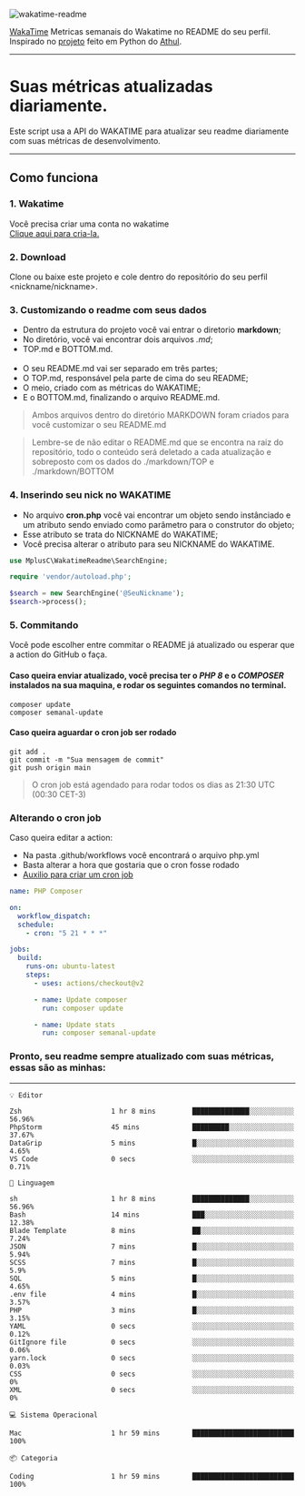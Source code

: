 ![wakatime-readme](https://socialify.git.ci/bymatheus/wakatime-readme/image?description=1&descriptionEditable=M%C3%A9tricas%20semanais%20do%20Wakatime%20no%20seu%20README%20de%20perfil.&font=KoHo&forks=1&language=1&owner=1&pattern=Signal&stargazers=1&theme=Dark)

[WakaTime](https://wakatime.com) Metricas semanais do Wakatime no README do seu perfil. <br>
Inspirado no [projeto](https://github.com/athul/waka-readme) feito em Python do [Athul](https://github.com/athul).
___

# Suas métricas atualizadas diariamente.
Este script usa a API do WAKATIME para atualizar seu readme diariamente com suas métricas de desenvolvimento.

___

## Como funciona

### 1. Wakatime
Você precisa criar uma conta no wakatime <br>
[Clique aqui para cria-la.](https://wakatime.com) 

### 2. Download
Clone ou baixe este projeto e cole dentro do repositório do seu perfil <nickname/nickname>.

### 3. Customizando o readme com seus dados
- Dentro da estrutura do projeto você vai entrar o diretorio **markdown**;  
- No diretório, você vai encontrar dois arquivos *.md*;
- TOP.md e BOTTOM.md.
<br><br>
- O seu README.md vai ser separado em três partes; 
- O TOP.md, responsável pela parte de cima do seu README;
- O meio, criado com as métricas do WAKATIME;
- E o BOTTOM.md, finalizando o arquivo README.md.<br>

> Ambos arquivos dentro do diretório MARKDOWN foram criados para você customizar o seu README.md

> Lembre-se de não editar o README.md que se encontra na raiz do repositório, todo o conteúdo será deletado a cada atualização e sobreposto com os dados do ./markdown/TOP e ./markdown/BOTTOM

### 4. Inserindo seu nick no WAKATIME
- No arquivo **cron.php** você vai encontrar um objeto sendo instânciado e um atributo sendo enviado como parâmetro para o construtor do objeto;
- Esse atributo se trata do NICKNAME do WAKATIME;
- Você precisa alterar o atributo para seu NICKNAME do WAKATIME.

```php
use MplusC\WakatimeReadme\SearchEngine;

require 'vendor/autoload.php';

$search = new SearchEngine('@SeuNickname');
$search->process();
```

### 5. Commitando
Você pode escolher entre commitar o README já atualizado ou esperar que a action do GitHub o faça. <br>

#### Caso queira enviar atualizado, você precisa ter o *PHP 8* e o *COMPOSER* instalados na sua maquina, e rodar os seguintes comandos no terminal.
```composer
composer update
composer semanal-update 
```

#### Caso queira aguardar o cron job ser rodado 
```git 
git add .
git commit -m "Sua mensagem de commit"
git push origin main
```

>O cron job está agendado para rodar todos os dias as 21:30 UTC (00:30 CET-3) 

### Alterando o cron job
Caso queira editar a action:

- Na pasta .github/workflows você encontrará o arquivo php.yml
- Basta alterar a hora que gostaria que o cron fosse rodado
- [Auxilio para criar um cron job](https://crontab.guru)

```yml
name: PHP Composer

on:
  workflow_dispatch:
  schedule:
    - cron: "5 21 * * *"

jobs:
  build:
    runs-on: ubuntu-latest
    steps:
      - uses: actions/checkout@v2

      - name: Update composer
        run: composer update

      - name: Update stats
        run: composer semanal-update
```

### Pronto, seu readme sempre atualizado com suas métricas, essas são as minhas:

___
```text
💡 Editor

Zsh                      1 hr 8 mins         ██████████████░░░░░░░░░░░     56.96%
PhpStorm                 45 mins             █████████░░░░░░░░░░░░░░░░     37.67%
DataGrip                 5 mins              █░░░░░░░░░░░░░░░░░░░░░░░░      4.65%
VS Code                  0 secs              ░░░░░░░░░░░░░░░░░░░░░░░░░      0.71%
```
```text
💬 Linguagem

sh                       1 hr 8 mins         ██████████████░░░░░░░░░░░     56.96%
Bash                     14 mins             ███░░░░░░░░░░░░░░░░░░░░░░     12.38%
Blade Template           8 mins              ██░░░░░░░░░░░░░░░░░░░░░░░      7.24%
JSON                     7 mins              █░░░░░░░░░░░░░░░░░░░░░░░░      5.94%
SCSS                     7 mins              █░░░░░░░░░░░░░░░░░░░░░░░░       5.9%
SQL                      5 mins              █░░░░░░░░░░░░░░░░░░░░░░░░      4.65%
.env file                4 mins              █░░░░░░░░░░░░░░░░░░░░░░░░      3.57%
PHP                      3 mins              █░░░░░░░░░░░░░░░░░░░░░░░░      3.15%
YAML                     0 secs              ░░░░░░░░░░░░░░░░░░░░░░░░░      0.12%
GitIgnore file           0 secs              ░░░░░░░░░░░░░░░░░░░░░░░░░      0.06%
yarn.lock                0 secs              ░░░░░░░░░░░░░░░░░░░░░░░░░      0.03%
CSS                      0 secs              ░░░░░░░░░░░░░░░░░░░░░░░░░         0%
XML                      0 secs              ░░░░░░░░░░░░░░░░░░░░░░░░░         0%
```
```text
💻 Sistema Operacional

Mac                      1 hr 59 mins        █████████████████████████       100%
```
```text
📦 Categoria

Coding                   1 hr 59 mins        █████████████████████████       100%
```
